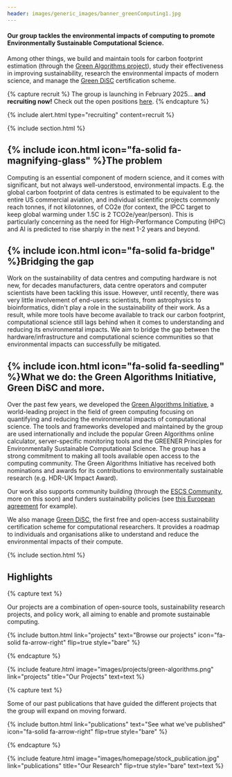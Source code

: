 ```yaml
---
header: images/generic_images/banner_greenComputing1.jpg
---
```


<!-- TODO find a logo -->
<!-- TODO fix bug with Bluesky logo -->

#### Our group tackles the environmental impacts of computing to promote Environmentally Sustainable Computational Science.

Among other things, we build and maintain tools for carbon footprint estimation (through the [Green Algorithms project](https://www.green-algorithms.org)), study their effectiveness in improving sustainability, research the environmental impacts of modern science, and manage the [Green DiSC](https://www.software.ac.uk/GreenDiSC) certification scheme.

{% capture recruit %}
The group is launching in February 2025... __and recruiting now!__ Check out the open positions [here](join).
{% endcapture %}

{%
  include alert.html
  type="recruiting"
  content=recruit
%}

{% include section.html %}

## {% include icon.html icon="fa-solid fa-magnifying-glass" %}The problem

Computing is an essential component of modern science, and it comes with significant, but not always well-understood, environmental impacts. E.g. the global carbon footprint of data centres is estimated to be equivalent to the entire US commercial aviation, and individual scientific projects commonly reach tonnes, if not kilotonnes, of CO2e (for context, the IPCC target to keep global warming under 1.5C is 2 TCO2e/year/person). This is particularly concerning as the need for High-Performance Computing (HPC) and AI is predicted to rise sharply in the next 1-2 years and beyond.

## {% include icon.html icon="fa-solid fa-bridge" %}Bridging the gap

Work on the sustainability of data centres and computing hardware is not new, for decades manufacturers, data centre operators and computer scientists have been tackling this issue. However, until recently, there was very little involvement of end-users: scientists, from astrophysics to bioinformatics, didn't play a role in the sustainability of their work. As a result, while more tools have become available to track our carbon footprint, computational science still lags behind when it comes to understanding and reducing its environmental impacts. We aim to bridge the gap between the hardware/infrastructure and computational science communities so that environmental impacts can successfully be mitigated.

## {% include icon.html icon="fa-solid fa-seedling" %}What we do: the Green Algorithms Initiative, Green DiSC and more.

Over the past few years, we developed the [Green Algorithms Initiative](www.green-algorithms.org), a world-leading project in the field of green computing focusing on quantifying and reducing the environmental impacts of computational science. The tools and frameworks developed and maintained by the group are used internationally and include the popular Green Algorithms online calculator, server-specific monitoring tools and the GREENER Principles for Environmentally Sustainable Computational Science. The group has a strong commitment to making all tools available open access to the computing community. The Green Algorithms Initiative has received both nominations and awards for its contributions to environmentally sustainable research (e.g. HDR-UK Impact Award).

Our work also supports community building (through the [ESCS Community](https://www.escs-community.org), more on this soon) and funders sustainability policies (see [this European agreement](https://www.embo.org/press-releases/european-funders-and-organizations-partner-to-promote-sustainable-research/) for example).

We also manage [Green DiSC](https://www.software.ac.uk/GreenDiSC), the first free and open-access sustainability certification scheme for computational researchers. It provides a roadmap to individuals and organisations alike to understand and reduce the environmental impacts of their compute.



{% include section.html %}

## Highlights

<!-- Feature 1 -->

{% capture text %}

Our projects are a combination of open-source tools, sustainability research projects, and policy work, all aiming to enable and promote sustainable computing.

{%
  include button.html
  link="projects"
  text="Browse our projects"
  icon="fa-solid fa-arrow-right"
  flip=true
  style="bare"
%}

{% endcapture %}

{%
  include feature.html
  image="images/projects/green-algorithms.png"
  link="projects"
  title="Our Projects"
  text=text
%}

<!-- Feature 2 -->

{% capture text %}

Some of our past publications that have guided the different projects that the group will expand on moving forward.

{%
  include button.html
  link="publications"
  text="See what we've published"
  icon="fa-solid fa-arrow-right"
  flip=true
  style="bare"
%}

{% endcapture %}

{%
  include feature.html
  image="images/homepage/stock_publication.jpg"
  link="publications"
  title="Our Research"
  flip=true
  style="bare"
  text=text
%}

<!-- Feature 3 -->

<!-- {% capture text %}

Lorem ipsum dolor sit amet, consectetur adipiscing elit, sed do eiusmod tempor incididunt ut labore et dolore magna aliqua.

{%
  include button.html
  link="team"
  text="Meet our team"
  icon="fa-solid fa-arrow-right"
  flip=true
  style="bare"
%}

{% endcapture %}

{%
  include feature.html
  image="images/photo.jpg"
  link="team"
  title="Our Team"
  text=text
%} -->
